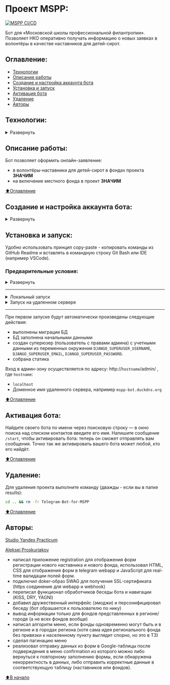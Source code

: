 # Проект MSPP: 
[![MSPP CI/CD](https://github.com/alexpro2022/Telegram-Bot-for-MSPP/actions/workflows/main.yml/badge.svg)](https://github.com/alexpro2022/Telegram-Bot-for-MSPP/actions/workflows/main.yml)

Бот для «Московской школы профессиональной филантропии».
Позволяет НКО оперативно получать информацию о новых заявках в волонтёры в качестве наставников для детей-сирот.



## Оглавление:
- [Технологии](#технологии)
- [Описание работы](#описание-работы)
- [Создание и настройка аккаунта бота](#создание-и-настройка-аккаунта-бота)
- [Установка и запуск](#установка-и-запуск)
- [Активация бота](#активация-бота)
- [Удаление](#удаление)
- [Авторы](#авторы)



## Технологии:
<details><summary>Развернуть</summary>

**Языки программирования, библиотеки и модули:**

[![Python](https://img.shields.io/badge/Python-v3.11-blue?logo=python)](https://www.python.org/)
[![python-telegram-bot](https://img.shields.io/badge/python--telegram--bot-v20.1-blue?)](https://docs.python-telegram-bot.org/en/stable/index.html)
[![asyncio](https://img.shields.io/badge/-asyncio-464646?logo=)](https://docs.python.org/3/library/asyncio.html)
[![environ](https://img.shields.io/badge/-environ-464646?logo=)](https://pypi.org/project/python-environ/)
[![inspect](https://img.shields.io/badge/-inspect-464646?logo=)](https://docs.python.org/3/library/inspect.html#the-interpreter-stack)
[![logging](https://img.shields.io/badge/-logging-464646?logo=)](https://docs.python.org/3/library/logging.html)
[![typing](https://img.shields.io/badge/-typing-464646?logo=)](https://docs.python.org/3/library/typing.html)
[![uvicorn](https://img.shields.io/badge/-uvicorn-464646?logo=Uvicorn)](https://www.uvicorn.org/)

[![JavaScript](https://img.shields.io/badge/-JavaScript-464646?logo=javascript)](https://developer.mozilla.org/en-US/docs/Web/JavaScript)
[![HTML](https://img.shields.io/badge/-HTML-464646?logo=html)](https://html.spec.whatwg.org/multipage/)
[![CSS](https://img.shields.io/badge/-CSS-464646?logo=CSS)](https://developer.mozilla.org/ru/docs/Web/CSS)


**Фреймворк, расширения и библиотеки:**

[![Django](https://img.shields.io/badge/Django-v4.1-blue?logo=Django)](https://www.djangoproject.com/)
[![mptt](https://img.shields.io/badge/-mptt-464646?logo=django)](https://django-mptt.readthedocs.io/en/latest/)


**База данных:**

[![PostgreSQL](https://img.shields.io/badge/-PostgreSQL-464646?logo=PostgreSQL)](https://www.postgresql.org/)


**CI/CD:**

[![GitHub_Actions](https://img.shields.io/badge/-GitHub_Actions-464646?logo=GitHub)](https://docs.github.com/en/actions)
[![docker_hub](https://img.shields.io/badge/-Docker_Hub-464646?logo=docker)](https://hub.docker.com/)
[![docker_compose](https://img.shields.io/badge/-Docker%20Compose-464646?logo=docker)](https://docs.docker.com/compose/)
[![Nginx](https://img.shields.io/badge/-NGINX-464646?logo=NGINX)](https://nginx.org/ru/)
[![SWAG](https://img.shields.io/badge/-SWAG-464646?logo=swag)](https://docs.linuxserver.io/general/swag)
[![Yandex.Cloud](https://img.shields.io/badge/-Yandex.Cloud-464646?logo=Yandex)](https://cloud.yandex.ru/)
[![Telegram](https://img.shields.io/badge/-Telegram-464646?logo=Telegram)](https://core.telegram.org/api)


**Облачные технологии:**

[![Google](https://img.shields.io/badge/-Google_Cloud_Drive-464646?logo=google)](https://developers.google.com/drive)
[![Google](https://img.shields.io/badge/-Google_Cloud_Sheets-464646?logo=google)](https://developers.google.com/sheets)
[![Aiogoogle](https://img.shields.io/badge/-Aiogoogle-464646?logo=google)](https://aiogoogle.readthedocs.io/en/latest/)

[⬆️Оглавление](#оглавление)
</details>



## Описание работы:
Бот позволяет оформить онлайн-заявление:
  * в волонтёры-наставники для детей-сирот в фондах проекта **ЗНАЧИМ**
  * на включение местного фонда в проект **ЗНАЧИМ**

[⬆️Оглавление](#оглавление)



## Создание и настройка аккаунта бота:
<details><summary>Развернуть</summary>
1. @BotFather — регистрирует аккаунты ботов в Telegram:

Найдите в Telegram бота `@BotFather`: в окно поиска над списком контактов введите его имя.
Обратите внимание на иконку возле имени бота: белая галочка на голубом фоне. Эту иконку устанавливают администраторы Telegram, она означает, что бот настоящий, а не просто носит похожее имя. В любой непонятной ситуации выполняйте команду `/help` — и `@BotFather` покажет вам, на что он способен.

2. Создание аккаунта бота:

Начните диалог с ботом `@BotFather`: нажмите кнопку `Start` («Запустить»). Затем отправьте команду `/newbot` и укажите параметры нового бота:
   * имя (на любом языке), под которым ваш бот будет отображаться в списке контактов;
   * техническое имя вашего бота, по которому его можно будет найти в Telegram. Имя должно оканчиваться на слово bot в любом регистре. Имена ботов должны быть уникальны.

Аккаунт для вашего бота создан! 
`@BotFather` поздравит вас и отправит в чат токен для работы с Bot API. Токен выглядит примерно так: `123456:ABC-DEF1234ghIkl-zyx57W2v1u123ew11`. По вашему запросу `@BotFather` может отозвать токен (отправьте боту `@BotFather` команду `/revoke`) и сгенерировать новый.

3. Настройка аккаунта бота:
Настроить аккаунт бота можно через `@BotFather`.
Отправьте команду `/mybots`; в ответ вы получите список ботов, которыми вы управляете (возможно, в этом списке лишь один бот). Укажите бота, которого хотите отредактировать, и нажмите кнопку `Edit Bot`.
Вы сможете изменить:
   * Имя бота (Edit Name).
   * Описание (Edit Description) — текст, который пользователи увидят в самом начале диалога с ботом под заголовком «Что может делать этот бот?»
   * Общую информацию (Edit About) — текст, который будет виден в профиле бота.
   * Картинку-аватар (Edit Botpic).
   * Команды (Edit Commands) — подсказки для ввода команд.

[⬆️Оглавление](#оглавление)
</details>



## Установка и запуск:
Удобно использовать принцип copy-paste - копировать команды из GitHub Readme и вставлять в командную строку Git Bash или IDE (например VSCode).
### Предварительные условия:
<details><summary>Развернуть</summary>

Предполагается, что пользователь:
  - создал [бота](#Создание-и-настройка-аккаунта-бота).
  - создал [сервисный аккаунт](https://support.google.com/a/answer/7378726?hl=en) на платформе Google Cloud и получил JSON-файл с информацией о своем сервисном аккаунте, его приватный ключ, ID и ссылки для авторизации. Эти данные будет необходимо указать в файле переменных окружения.
 - создал аккаунт [DockerHub](https://hub.docker.com/), если запуск будет производиться на удаленном сервере.
 - установил [Docker](https://docs.docker.com/engine/install/) и [Docker Compose](https://docs.docker.com/compose/install/) на локальной машине или на удаленном сервере, где проект будет запускаться в контейнерах. Проверить наличие можно выполнив команды:
    ```bash
    docker --version && docker-compose --version
    ```
</details>
<hr>
<details><summary>Локальный запуск</summary> 

**!!! Для пользователей Windows обязательно выполнить команду:** иначе файл start.sh при клонировании будет бракован:
```bash
git config --global core.autocrlf false
```

1. Установите [ngrok](https://ngrok.com/download).

2. Активируйте тоннель для https соединения командой:
```bash
ngrok http 80
``` 
В поле `Forwarding` первым элементом будет указано значение вида `https://ebd6-188-170-76-51.ngrok-free.app`. Для удобства скопируйте это значение в любой текстовый редактор - на следующем шаге его потребуется указать в новом **.env**-файле в переменной окружения `DOMAIN` (можно как с протоколом `https://` , так и без него),  (см. п.3).

3. Клонируйте репозиторий с GitHub и в **.env**-файле введите данные для переменных окружения (значения даны для примера, но их можно оставить; подсказки даны в комментариях):
```bash
git clone https://github.com/alexpro2022/Telegram-Bot-for-MSPP.git && \
cd Telegram-Bot-for-MSPP && \
cp .env_example .env && \
nano .env
```
Для работы бота необходимо задать значения минимум трем переменным окружения: `TELEGRAM_BOT_TOKEN`, `DOMAIN`, `WEBHOOK_MODE`.
По умолчанию режим работы бота - `polling`. Этот режим удобен для первоначальной отладки бота, но в дальнейшем придется перейти на режим работы - `webhook`. Для этого задайте значение:
```bash
WEBHOOK_MODE=True
```

4. Из корневой директории проекта выполните команду:
```bash
docker compose -f infra/local/docker-compose.yml up -d --build
```
Проект будет развернут в трех docker-контейнерах (db, web, nginx) по адресу `http://localhost`.

5. Остановить docker и удалить контейнеры можно командой из корневой директории проекта:
```bash
docker compose -f infra/local/docker-compose.yml down
```
Если также необходимо удалить тома базы данных и статики:
```bash
docker compose -f infra/local/docker-compose.yml down -v
```
При повторных запусках приложения может потребоваться реактивация ngrok-тоннеля и обновление переменной окружения `DOMAIN` (см. п.2)
<hr></details>
<details><summary>Запуск на удаленном сервере</summary>

1. Создайте [домен](https://www.duckdns.org/domains) и привяжите его к публичному IP-адресу вашего удаленного сервера (введите его в поле current ip и кликните кнопку update ip).

2. Сделайте [форк](https://docs.github.com/en/get-started/quickstart/fork-a-repo) в свой репозиторий.

3. Создайте `Actions.Secrets` согласно списку ниже (значения указаны для примера) + переменные окружения из `env_example` файла:
```py
PROJECT_NAME=mspp-bot
SECRET_KEY

DOCKERHUB_USERNAME
DOCKERHUB_PASSWORD

# Данные удаленного сервера и ssh-подключения:
HOST  # публичный IP-адрес вашего удаленного сервера
USERNAME
SSH_KEY
PASSPHRASE
DOMAIN=mspp-bot.duckdns.org   # созданный домен

# Учетные данные Телеграм-бота для получения сообщения о успешном завершении workflow:
TELEGRAM_USER_ID
TELEGRAM_BOT_TOKEN

# База данных:
DB_ENGINE=django.db.backends.postgresql
DB_HOST=db
DB_NAME=postgres
DB_PORT=5432
POSTGRES_USER=postgres
POSTGRES_PASSWORD=12345
```

4. Запустите вручную `workflow`, чтобы автоматически развернуть проект в трех docker-контейнерах (db, web, nginx) на удаленном сервере.
</details>
<hr>

При первом запуске будут автоматически произведены следующие действия:    
  * выполнены миграции БД
  * БД заполнена начальными данными
  * создан суперюзер (пользователь с правами админа) с учетными данными из переменных окружения `DJANGO_SUPERUSER_USERNAME`, `DJANGO_SUPERUSER_EMAIL`, `DJANGO_SUPERUSER_PASSWORD`.
  * собрана статика

Вход в админ-зону осуществляется по адресу: http://`hostname`/admin/ , где `hostname`:
  * `localhost`
  * Доменное имя удаленного сервера, например `mspp-bot.duckdns.org`

[⬆️Оглавление](#оглавление)



## Активация бота:

Найдите своего бота по имени через поисковую строку — в окно поиска над списком контактов введите его имя. Напишите сообщение `/start`, чтобы активировать бота: теперь он сможет отправлять вам сообщения. Точно так же активировать вашего бота может любой, кто его найдёт.

[⬆️Оглавление](#оглавление)



## Удаление:
Для удаления проекта выполните команду (дважды - если вы в папке results):
```bash
cd .. && rm -fr Telegram-Bot-for-MSPP
```

[⬆️Оглавление](#оглавление)



## Авторы:

[Studio Yandex Practicum](https://github.com/Studio-Yandex-Practicum/mspp#%D0%B0%D0%B2%D1%82%D0%BE%D1%80%D1%8B)

[Aleksei Proskuriakov](https://github.com/alexpro2022)

- написал приложение registration для отображения форм регистрации нового наставника и нового фонда, использовал HTML, CSS для отображения форм в telegram webapp и JavaScript для real-time валидации полей форм.
- подключил doker-образ SWAG для получения SSL-сертификата (https соединение для webapp и webhook)
- переписал функционал обработчиков беседы бота и навигации (KISS, DRY, YAGNI)
- добавил дружественный интерфейс (эмоджи) и персонифицировал беседу (бот обрашается к пользователю по нику)
- вывод информации только для фондов представленных в регионе/городе (а не всех фондов вообще)
- написал алгоритм меню, если фонды одновременно могут быть и в регионе и в городах региона (хотя сама идея регионального фонда без привязки к населенному пункту выглядит спорно, но это в ТЗ)
- сделал пагинацию меню
- реализовал отправку данных из форм в Google-таблицы после подверждения в меню confirmation из которого можно либо вернуться к повторному заполнению формы, если обнаружена некорректность в данных, либо отправить корректные данные в соответствующую таблицу (наставников или фондов).

[⬆️В начало](#Проект-MSPP)


